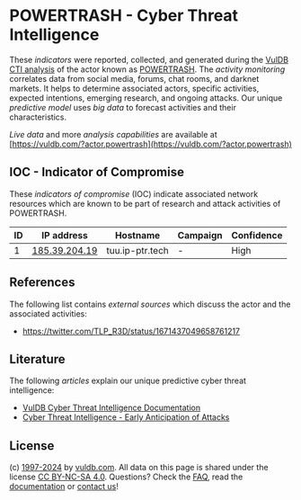 # POWERTRASH - Cyber Threat Intelligence

These _indicators_ were reported, collected, and generated during the [VulDB CTI analysis](https://vuldb.com/?kb.cti) of the actor known as [POWERTRASH](https://vuldb.com/?actor.powertrash). The _activity monitoring_ correlates data from social media, forums, chat rooms, and darknet markets. It helps to determine associated actors, specific activities, expected intentions, emerging research, and ongoing attacks. Our unique _predictive model_ uses _big data_ to forecast activities and their characteristics.

_Live data_ and more _analysis capabilities_ are available at [https://vuldb.com/?actor.powertrash](https://vuldb.com/?actor.powertrash)

## IOC - Indicator of Compromise

These _indicators of compromise_ (IOC) indicate associated network resources which are known to be part of research and attack activities of POWERTRASH.

ID | IP address | Hostname | Campaign | Confidence
-- | ---------- | -------- | -------- | ----------
1 | [185.39.204.19](https://vuldb.com/?ip.185.39.204.19) | tuu.ip-ptr.tech | - | High

## References

The following list contains _external sources_ which discuss the actor and the associated activities:

* https://twitter.com/TLP_R3D/status/1671437049658761217

## Literature

The following _articles_ explain our unique predictive cyber threat intelligence:

* [VulDB Cyber Threat Intelligence Documentation](https://vuldb.com/?kb.cti)
* [Cyber Threat Intelligence - Early Anticipation of Attacks](https://www.scip.ch/en/?labs.20201022)

## License

(c) [1997-2024](https://vuldb.com/?kb.changelog) by [vuldb.com](https://vuldb.com/?kb.about). All data on this page is shared under the license [CC BY-NC-SA 4.0](https://creativecommons.org/licenses/by-nc-sa/4.0/). Questions? Check the [FAQ](https://vuldb.com/?kb.faq), read the [documentation](https://vuldb.com/?kb) or [contact us](https://vuldb.com/?contact)!
